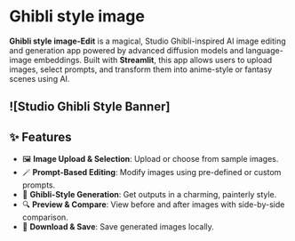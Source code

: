 # Ghibli style image

**Ghibli style image-Edit** is a magical, Studio Ghibli-inspired AI image editing and generation app powered by advanced diffusion models and language-image embeddings. Built with **Streamlit**, this app allows users to upload images, select prompts, and transform them into anime-style or fantasy scenes using AI.

![Studio Ghibli Style Banner]
---

## ✨ Features

- 🖼️ **Image Upload & Selection**: Upload or choose from sample images.
- 🪄 **Prompt-Based Editing**: Modify images using pre-defined or custom prompts.
- 🎨 **Ghibli-Style Generation**: Get outputs in a charming, painterly style.
- 🔍 **Preview & Compare**: View before and after images with side-by-side comparison.
- 💾 **Download & Save**: Save generated images locally.


